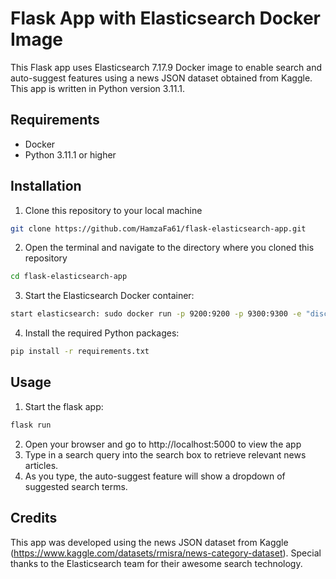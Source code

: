 # Flask App with Elasticsearch Docker Image

This Flask app uses Elasticsearch 7.17.9 Docker image to enable search and auto-suggest features using a news JSON dataset obtained from Kaggle. This app is written in Python version 3.11.1.

## Requirements
- Docker
- Python 3.11.1 or higher

## Installation
1. Clone this repository to your local machine
```bash
git clone https://github.com/HamzaFa61/flask-elasticsearch-app.git
```
2. Open the terminal and navigate to the directory where you cloned this repository
```bash
cd flask-elasticsearch-app
```
3. Start the Elasticsearch Docker container:
```bash
start elasticsearch: sudo docker run -p 9200:9200 -p 9300:9300 -e "discovery.type=single-node" -e "xpack.security.enabled=false" docker.elastic.co/elasticsearch/elasticsearch:7.17.9
```
4. Install the required Python packages:
```bash
pip install -r requirements.txt
```
## Usage
1. Start the flask app:
```bash
flask run
```
2. Open your browser and go to http://localhost:5000 to view the app
3. Type in a search query into the search box to retrieve relevant news articles.
4. As you type, the auto-suggest feature will show a dropdown of suggested search terms.

## Credits
This app was developed using the news JSON dataset from Kaggle (https://www.kaggle.com/datasets/rmisra/news-category-dataset). Special thanks to the Elasticsearch team for their awesome search technology.

